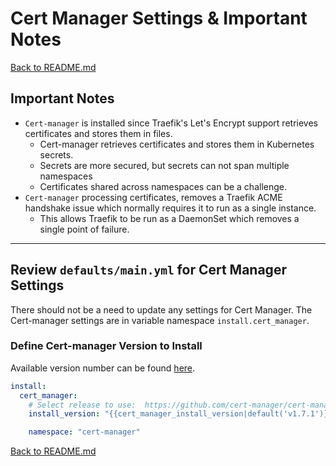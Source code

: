 # Cert Manager Settings & Important Notes

[Back to README.md](../README.md)

## Important Notes

* `Cert-manager` is installed since Traefik's Let's Encrypt support retrieves certificates and stores them in files.
  * Cert-manager retrieves certificates and stores them in Kubernetes secrets.
  * Secrets are more secured, but secrets can not span multiple namespaces
  * Certificates shared across namespaces can be a challenge.
* `Cert-manager` processing certificates, removes a Traefik ACME handshake issue which normally requires it to run as a single instance.
  * This allows Traefik to be run as a DaemonSet which removes a single point of failure.

---

## Review `defaults/main.yml` for Cert Manager Settings

There should not be a need to update any settings for Cert Manager. The Cert-manager settings are in variable namespace `install.cert_manager`.

### Define Cert-manager Version to Install

 Available version number can be found [here](https://artifacthub.io/packages/helm/cert-manager/cert-manager).

```yaml
install:
  cert_manager:
    # Select release to use:  https://github.com/cert-manager/cert-manager/releases
    install_version: "{{cert_manager_install_version|default('v1.7.1')}}"

    namespace: "cert-manager"
```

[Back to README.md](../README.md)
